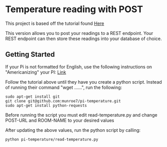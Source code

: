 # Temperature reading with POST
This project is based off the tutorial found [Here](https://www.raspberrypi-spy.co.uk/2013/03/raspberry-pi-1-wire-digital-thermometer-sensor/)

This version allows you to post your readings to a REST endpoint. Your REST endpoint can then store these readings into your database of choice.

## Getting Started

If your Pi is not formatted for English, use the following instructions on "Americanizing" your PI: [Link](http://rohankapoor.com/2012/04/americanizing-the-raspberry-pi/)

Follow the tutorial above until they have you create a python script. Instead of running their command "wget ......", run the following:
```
sudo apt-get install git
git clone git@github.com:munroe7/pi-temperature.git
sudo apt-get install python-requests
```

Before running the script you must edit read-temperature.py and change POST-URL and ROOM-NAME to your desired values

After updating the above values, run the python script by calling:
```
python pi-temperature/read-temperature.py
```
